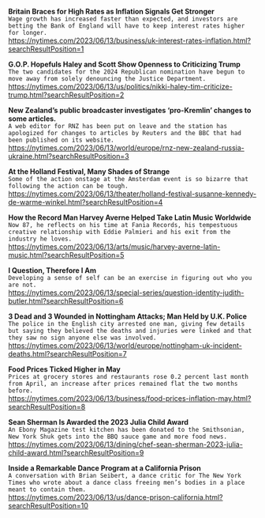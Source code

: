 **Britain Braces for High Rates as Inflation Signals Get Stronger**\
`Wage growth has increased faster than expected, and investors are betting the Bank of England will have to keep interest rates higher for longer.`\
https://nytimes.com/2023/06/13/business/uk-interest-rates-inflation.html?searchResultPosition=1

**G.O.P. Hopefuls Haley and Scott Show Openness to Criticizing Trump**\
`The two candidates for the 2024 Republican nomination have begun to move away from solely denouncing the Justice Department.`\
https://nytimes.com/2023/06/13/us/politics/nikki-haley-tim-criticize-trump.html?searchResultPosition=2

**New Zealand’s public broadcaster investigates ‘pro-Kremlin’ changes to some articles.**\
`A web editor for RNZ has been put on leave and the station has apologized for changes to articles by Reuters and the BBC that had been published on its website.`\
https://nytimes.com/2023/06/13/world/europe/rnz-new-zealand-russia-ukraine.html?searchResultPosition=3

**At the Holland Festival, Many Shades of Strange**\
`Some of the action onstage at the Amsterdam event is so bizarre that following the action can be tough.`\
https://nytimes.com/2023/06/13/theater/holland-festival-susanne-kennedy-de-warme-winkel.html?searchResultPosition=4

**How the Record Man Harvey Averne Helped Take Latin Music Worldwide**\
`Now 87, he reflects on his time at Fania Records, his tempestuous creative relationship with Eddie Palmieri and his exit from the industry he loves.`\
https://nytimes.com/2023/06/13/arts/music/harvey-averne-latin-music.html?searchResultPosition=5

**I Question, Therefore I Am**\
`Developing a sense of self can be an exercise in figuring out who you are not.`\
https://nytimes.com/2023/06/13/special-series/question-identity-judith-butler.html?searchResultPosition=6

**3 Dead and 3 Wounded in Nottingham Attacks; Man Held by U.K. Police**\
`The police in the English city arrested one man, giving few details but saying they believed the deaths and injuries were linked and that they saw no sign anyone else was involved.`\
https://nytimes.com/2023/06/13/world/europe/nottingham-uk-incident-deaths.html?searchResultPosition=7

**Food Prices Ticked Higher in May**\
`Prices at grocery stores and restaurants rose 0.2 percent last month from April, an increase after prices remained flat the two months before.`\
https://nytimes.com/2023/06/13/business/food-prices-inflation-may.html?searchResultPosition=8

**Sean Sherman Is Awarded the 2023 Julia Child Award**\
`An Ebony Magazine test kitchen has been donated to the Smithsonian, New York Shuk gets into the BBQ sauce game and more food news.`\
https://nytimes.com/2023/06/13/dining/chef-sean-sherman-2023-julia-child-award.html?searchResultPosition=9

**Inside a Remarkable Dance Program at a California Prison**\
`A conversation with Brian Seibert, a dance critic for The New York Times who wrote about a dance class freeing men’s bodies in a place meant to contain them.`\
https://nytimes.com/2023/06/13/us/dance-prison-california.html?searchResultPosition=10

